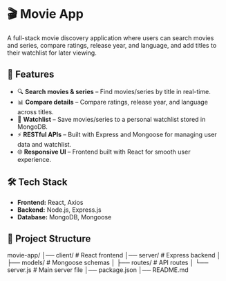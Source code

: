 # 🎬 Movie App

A full-stack movie discovery application where users can search movies and series, compare ratings, release year, and language, and add titles to their watchlist for later viewing.  

## 🚀 Features
- 🔍 **Search movies & series** – Find movies/series by title in real-time.  
- 📊 **Compare details** – Compare ratings, release year, and language across titles.  
- 📌 **Watchlist** – Save movies/series to a personal watchlist stored in MongoDB.  
- ⚡ **RESTful APIs** – Built with Express and Mongoose for managing user data and watchlist.  
- 🌐 **Responsive UI** – Frontend built with React for smooth user experience.  

## 🛠️ Tech Stack
- **Frontend:** React, Axios  
- **Backend:** Node.js, Express.js  
- **Database:** MongoDB, Mongoose  

## 📂 Project Structure
movie-app/
│── client/ # React frontend
│── server/ # Express backend
│ ├── models/ # Mongoose schemas
│ ├── routes/ # API routes
│ └── server.js # Main server file
│── package.json
│── README.md
